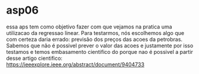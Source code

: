 # asp06

essa aps tem como objetivo fazer com que vejamos na pratica uma utilizacao da regressao linear. Para testarmos, nós escolhemos algo que com certeza daria errado: previsão dos preços das acoes da petrobras. Sabemos que não é possivel prever o valor das acoes e justamente por isso testamos e temos embasamento cientifico do porque nao é possivel a partir desse artigo cientifico: https://ieeexplore.ieee.org/abstract/document/9404733
